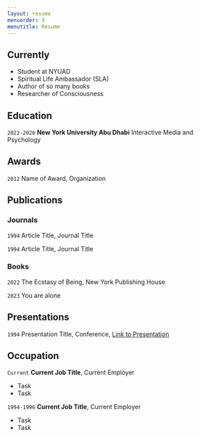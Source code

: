 ```yaml
---
layout: resume
menuorder: 3
menutitle: Resume
---
```

## Currently

- Student at NYUAD
- Spiritual Life Ambassador (SLA) 
- Author of so many books
- Researcher of Consciousness

## Education

`2022-2026`
__New York University Abu Dhabi__
Interactive Media and Psychology


## Awards

`2012`
Name of Award, Organization 

## Publications

<!-- A list is also available [online](https://scholar.google.co.uk/citations?user=LTOTl0YAAAAJ) -->

### Journals

`1994`
Article Title, Journal Title

`1994`
Article Title, Journal Title

### Books

`2022`
The Ecstasy of Being, New York Publishing House

`2023`
You are alone


## Presentations

`1994`
Presentation Title, Conference, <a href="https://MyWebsite.tld/presentation1">Link to Presentation</a>


## Occupation

`Current`
__Current Job Title__, Current Employer 

- Task
- Task

`1994-1996`
__Current Job Title__, Current Employer 

- Task
- Task



<!-- ### Footer

Last updated: May 2013 -->


